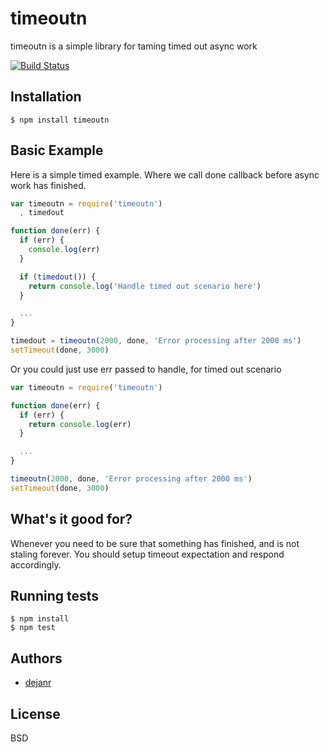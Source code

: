 # timeoutn

timeoutn is a simple library for taming timed out async work

[![Build Status](https://semaphoreapp.com/api/v1/projects/76f73a00-8f7f-462a-8b6d-8d8cddc195e4/230234/shields_badge.png)](https://semaphoreapp.com/dejanr/timeoutn)

## Installation

    $ npm install timeoutn

## Basic Example

Here is a simple timed example. Where we call done callback before async work has finished.

```js
var timeoutn = require('timeoutn')
  , timedout

function done(err) {
  if (err) {
    console.log(err)
  }

  if (timedout()) {
    return console.log('Handle timed out scenario here')
  }

  ...
}

timedout = timeoutn(2000, done, 'Error processing after 2000 ms')
setTimeout(done, 3000)
```

Or you could just use err passed to handle, for timed out scenario

```js
var timeoutn = require('timeoutn')

function done(err) {
  if (err) {
    return console.log(err)
  }

  ...
}

timeoutn(2000, done, 'Error processing after 2000 ms')
setTimeout(done, 3000)
```

## What's it good for?

Whenever you need to be sure that something has finished, and is not staling forever.
You should setup timeout expectation and respond accordingly.

## Running tests

```
$ npm install
$ npm test
```

## Authors

  - [dejanr](http://github.com/dejanr)

## License

  BSD
